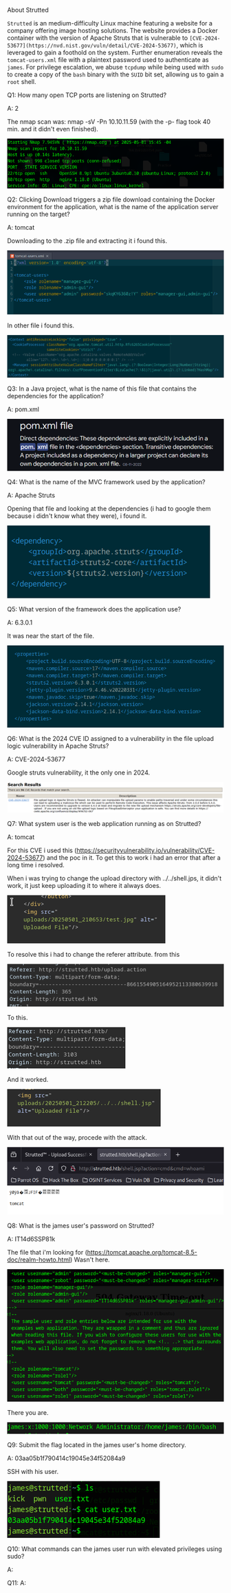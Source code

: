 
About Strutted

`Strutted` is an medium-difficulty Linux machine featuring a website for a company offering image hosting solutions. The website provides a Docker container with the version of Apache Struts that is vulnerable to `[CVE-2024-53677](https://nvd.nist.gov/vuln/detail/CVE-2024-53677)`, which is leveraged to gain a foothold on the system. Further enumeration reveals the `tomcat-users.xml` file with a plaintext password used to authenticate as `james`. For privilege escalation, we abuse `tcpdump` while being used with `sudo` to create a copy of the `bash` binary with the `SUID` bit set, allowing us to gain a `root` shell.



Q1: How many open TCP ports are listening on Strutted?

A: 2

The nmap scan was: nmap -sV -Pn 10.10.11.59  (with the -p- flag took 40 min. and it didn't even finished).

![](../../Img/Pasted%20image%2020250501154801.png)

Q2: Clicking Download triggers a zip file download containing the Docker environment for the application, what is the name of the application server running on the target?

A: tomcat

Downloading to the .zip file and extracting it i found this.

![](../../Img/Pasted%20image%2020250501155522.png)

In other file i found this.

![](../../Img/Pasted%20image%2020250501160026.png)


Q3: In a Java project, what is the name of this file that contains the dependencies for the application?

A: pom.xml

![](../../Img/Pasted%20image%2020250501160116.png)

Q4: What is the name of the MVC framework used by the application?

A: Apache Struts

Opening that file and looking at the dependencies (i had to google them because i didn't know what they were), i found it.

![](../../Img/Pasted%20image%2020250501160932.png)

Q5: What version of the framework does the application use?

A: 6.3.0.1

It was near the start of the file.

![](../../Img/Pasted%20image%2020250501161142.png)

Q6: What is the 2024 CVE ID assigned to a vulnerability in the file upload logic vulnerability in Apache Struts?

A: CVE-2024-53677 

Google struts vulnerability, it the only one in 2024.

![](../../Img/Pasted%20image%2020250501161530.png)

Q7: What system user is the web application running as on Strutted?

A: tomcat

For this CVE i used this (https://securityvulnerability.io/vulnerability/CVE-2024-53677) and the poc in it.
To get this to work i had an error that after a long time i resolved.

When i was trying to change the upload directory with ../../shell.jps, it didn't work, it just keep uploading it to where it always does.

![](../../Img/Pasted%20image%2020250501172041.png)

To resolve this i had to change the referer attribute.
from this

![](../../Img/Pasted%20image%2020250501172145.png)

To this.

![](../../Img/Pasted%20image%2020250501172029.png)

And it worked.

![](../../Img/Pasted%20image%2020250501172231.png)

With that out of the way, procede with the attack.

![](../../Img/Pasted%20image%2020250501172414.png)

Q8: What is the james user's password on Strutted?

A: IT14d6SSP81k

The file that i'm looking for (https://tomcat.apache.org/tomcat-8.5-doc/realm-howto.html)
Wasn't here.

![](../../Img/Pasted%20image%2020250501173329.png)

There you are.

![](../../Img/Pasted%20image%2020250501173408.png)



Q9: Submit the flag located in the james user's home directory.

A: 03aa05b1f790414c19045e34f52084a9

SSH with his user.

![](../../Img/Pasted%20image%2020250501173607.png)

Q10: What commands can the james user run with elevated privileges using sudo?

A: 

Q11: 
A: 
